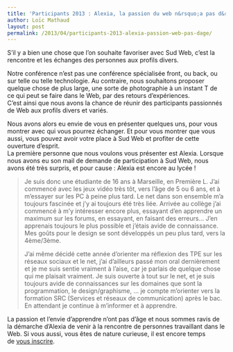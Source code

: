 ```yaml
---
title: 'Participants 2013 : Alexia, la passion du web n&rsquo;a pas d&rsquo;âge !'
author: Loïc Mathaud
layout: post
permalink: /2013/04/participants-2013-alexia-passion-web-pas-dage/
---
```


S&rsquo;il y a bien une chose que l&rsquo;on souhaite favoriser avec Sud Web, c&rsquo;est la rencontre et les échanges des personnes aux profils divers.

Notre conférence n&rsquo;est pas une conférence spécialisée front, ou back, ou sur telle ou telle technologie. Au contraire, nous souhaitons proposer quelque chose de plus large, une sorte de photographie à un instant T de ce qui peut se faire dans le Web, par des retours d&rsquo;expériences.<br /> C&rsquo;est ainsi que nous avons la chance de réunir des participants passionnés de Web aux profils divers et variés.

<div>
  Nous avons alors eu envie de vous en présenter quelques uns, pour vous montrer avec qui vous pourrez échanger. Et pour vous montrer que vous aussi, vous pouvez avoir votre place à Sud Web et profiter de cette ouverture d&rsquo;esprit.
</div>

<div>
</div>

<div>
  La première personne que nous voulons vous présenter est Alexia. Lorsque nous avons eu son mail de demande de participation à Sud Web, nous avons été très surpris, et pour cause : Alexia est encore au lycée !
</div>

> <div>
>   Je suis donc une étudiante de 16 ans à Marseille, en Première L. J&rsquo;ai commencé avec les jeux vidéo très tôt, vers l&rsquo;âge de 5 ou 6 ans, et à m&rsquo;essayer sur les PC à peine plus tard. Le net dans son ensemble m&rsquo;a toujours fascinée et j&rsquo;y ai toujours été très liée. Arrivée au collège j&rsquo;ai commencé à m&rsquo;y intéresser encore plus, essayant d&rsquo;en apprendre un maximum sur les forums, en essayant, en faisant des erreurs&#8230; J&rsquo;en apprenais toujours le plus possible et j&rsquo;étais avide de connaissance. Mes goûts pour le design se sont développés un peu plus tard, vers la 4ème/3ème.
> </div>
>
> J&rsquo;ai même décidé cette année d&rsquo;orienter ma réflexion des TPE sur les réseaux sociaux et le net, j&rsquo;ai d&rsquo;ailleurs passé mon oral dernièrement et je me suis sentie vraiment à l&rsquo;aise, car je parlais de quelque chose qui me plaisait vraiment. Je suis ouverte à tout sur le net, et je suis toujours avide de connaissances sur les domaines que sont la programmation, le design/graphisme, &#8230; je compte m&rsquo;orienter vers la formation SRC (Services et réseaux de communication) après le bac. En attendant je continue à m&rsquo;informer et à apprendre.

La passion et l&rsquo;envie d&rsquo;apprendre n&rsquo;ont pas d&rsquo;âge et nous sommes ravis de la démarche d&rsquo;Alexia de venir à la rencontre de personnes travaillant dans le Web. Si vous aussi, vous êtes de nature curieuse, il est encore temps de [vous inscrire][1].

 [1]: http://sudweb.fr/2013/inscription.html
